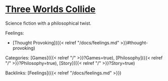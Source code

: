 # [Three Worlds Collide](https://www.lesswrong.com/posts/HawFh7RvDM4RyoJ2d/three-worlds-collide-0-8)

Science fiction with a philosophical twist.

Feelings: 

  - [Thought Provoking]({{< relref "/docs/feelings.md" >}}#thought-provoking)

Categories:
[Games]({{< relref "/" >}}?Games=true),
[Philosophy]({{< relref "/" >}}?Philosophy=true),
[Story]({{< relref "/" >}}?Story=true)

Backlinks:
[Feelings]({{< relref "/docs/feelings.md" >}})